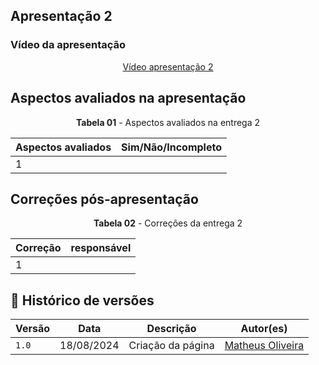 ## Apresentação 2

### Vídeo da apresentação
<p style="text-align: center"><a href="https://youtu.be/EFGuB_fPbNQ" target="blanket">Vídeo apresentação 2</a></p>

## Aspectos avaliados na apresentação
<p align="center"><b>Tabela 01</b> - Aspectos avaliados na entrega 2 </p>

Aspectos avaliados  | Sim/Não/Incompleto
--------- | ------
1 | 


## Correções pós-apresentação
<p align="center"><b>Tabela 02</b> - Correções da entrega 2 </p>

Correção | responsável |
--------- | --------------- 
1 | 

## 📑 Histórico de versões 

Versão  |   Data   | Descrição | Autor(es) 
--------- | ------ | ------ | ----------
`1.0` | 18/08/2024| Criação da página | [Matheus Oliveira](https://github.com/matheusfga)
